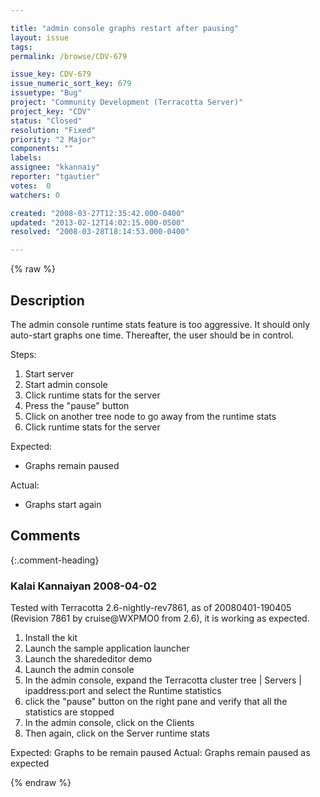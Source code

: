 ```yaml
---

title: "admin console graphs restart after pausing"
layout: issue
tags: 
permalink: /browse/CDV-679

issue_key: CDV-679
issue_numeric_sort_key: 679
issuetype: "Bug"
project: "Community Development (Terracotta Server)"
project_key: "CDV"
status: "Closed"
resolution: "Fixed"
priority: "2 Major"
components: ""
labels: 
assignee: "kkannaiy"
reporter: "tgautier"
votes:  0
watchers: 0

created: "2008-03-27T12:35:42.000-0400"
updated: "2013-02-12T14:02:15.000-0500"
resolved: "2008-03-28T18:14:53.000-0400"

---
```




{% raw %}



## Description

<div markdown="1" class="description">

The admin console runtime stats feature is too aggressive.  It should only auto-start graphs one time.  Thereafter, the user should be in control.

Steps:
1. Start server
2.  Start admin console
3.  Click runtime stats for the server
4.  Press the "pause" button
5.  Click on another tree node to go away from the runtime stats
6. Click runtime stats for the server

Expected:
- Graphs remain paused

Actual:
- Graphs start again

</div>

## Comments


{:.comment-heading}
### **Kalai Kannaiyan** <span class="date">2008-04-02</span>

<div markdown="1" class="comment">

Tested with Terracotta 2.6-nightly-rev7861, as of 20080401-190405 (Revision 7861 by cruise@WXPMO0 from 2.6), it is working as expected.

1. Install the kit
2. Launch the sample application launcher
3. Launch the sharededitor demo
4. Launch the admin console
5. In the admin console, expand the Terracotta cluster tree | Servers | ipaddress:port and select the Runtime statistics
6. click the "pause" button on the right pane and verify that all the statistics are stopped
7. In the admin console, click on the Clients 
8. Then again, click on the Server runtime stats

Expected: Graphs to be remain paused
Actual: Graphs remain paused as expected



</div>



{% endraw %}
